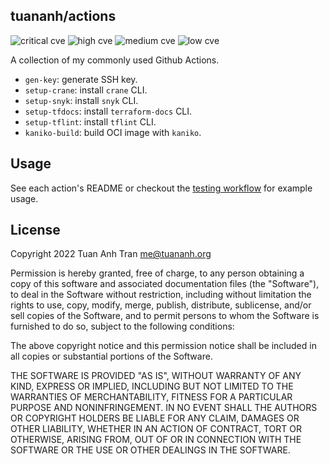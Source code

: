 tuananh/actions
---------------

<!-- TRIVY_BADGE_START -->
![critical cve](https://img.shields.io/static/v1?label=critical&message=0%20&style=flat-square&color=red) ![high cve](https://img.shields.io/static/v1?label=high&message=1%20&style=flat-square&color=orange) ![medium cve](https://img.shields.io/static/v1?label=medium&message=2%20&style=flat-square&color=yellow) ![low cve](https://img.shields.io/static/v1?label=low&message=0%20&style=flat-square&color=yellowgreen)
<!-- TRIVY_BADGE_END -->

A collection of my commonly used Github Actions.

- `gen-key`: generate SSH key.
- `setup-crane`: install `crane` CLI.
- `setup-snyk`: install `snyk` CLI.
- `setup-tfdocs`: install `terraform-docs` CLI.
- `setup-tflint`: install `tflint` CLI.
- `kaniko-build`: build OCI image with `kaniko`.

## Usage

See each action's README or checkout the [testing workflow](.github/workflows/testing.yaml) for example usage.

## License

Copyright 2022 Tuan Anh Tran <me@tuananh.org>

Permission is hereby granted, free of charge, to any person obtaining a copy of this software and associated documentation files (the "Software"), to deal in the Software without restriction, including without limitation the rights to use, copy, modify, merge, publish, distribute, sublicense, and/or sell copies of the Software, and to permit persons to whom the Software is furnished to do so, subject to the following conditions:

The above copyright notice and this permission notice shall be included in all copies or substantial portions of the Software.

THE SOFTWARE IS PROVIDED "AS IS", WITHOUT WARRANTY OF ANY KIND, EXPRESS OR IMPLIED, INCLUDING BUT NOT LIMITED TO THE WARRANTIES OF MERCHANTABILITY, FITNESS FOR A PARTICULAR PURPOSE AND NONINFRINGEMENT. IN NO EVENT SHALL THE AUTHORS OR COPYRIGHT HOLDERS BE LIABLE FOR ANY CLAIM, DAMAGES OR OTHER LIABILITY, WHETHER IN AN ACTION OF CONTRACT, TORT OR OTHERWISE, ARISING FROM, OUT OF OR IN CONNECTION WITH THE SOFTWARE OR THE USE OR OTHER DEALINGS IN THE SOFTWARE.

